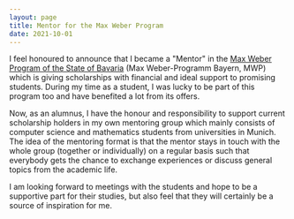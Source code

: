 ```yaml
---
layout: page
title: Mentor for the Max Weber Program
date: 2021-10-01
---
```


I feel honoured to announce that I became a "Mentor" in the [Max Weber Program of the State of Bavaria](https://www.elitenetzwerk.bayern.de/en/home/funding-programs/max-weber-program) (Max Weber-Programm Bayern, MWP) which is giving scholarships with financial and ideal support to promising students.
During my time as a student, I was lucky to be part of this program too and have benefited a lot from its offers.

Now, as an alumnus, I have the honour and responsibility to support current scholarship holders in my own mentoring group which mainly consists of computer science and mathematics students from universities in Munich.
The idea of the mentoring format is that the mentor stays in touch with the whole group (together or individually) on a regular basis such that everybody gets the chance to exchange experiences or discuss general topics from the academic life.

I am looking forward to meetings with the students and hope to be a supportive part for their studies, but also feel that they will certainly be a source of inspiration for me.

